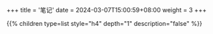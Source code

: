 +++
title = '笔记'
date = 2024-03-07T15:00:59+08:00
weight = 3
+++


{{% children type=list style="h4" depth="1" description="false" %}}